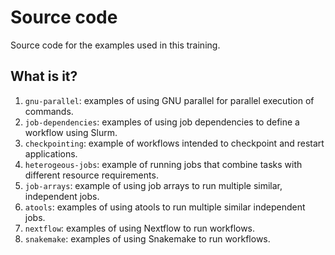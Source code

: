 # Source code

Source code for the examples used in this training.


## What is it?

1. `gnu-parallel`: examples of using GNU parallel for parallel execution of
   commands.
1. `job-dependencies`: examples of using job dependencies to define
   a workflow using Slurm.
1. `checkpointing`: example of workflows intended to checkpoint and
   restart applications.
1. `heterogeous-jobs`: example of running jobs that combine tasks with
   different resource requirements.
1. `job-arrays`: example of using job arrays to run multiple similar,
   independent jobs.
1. `atools`: examples of using atools to run multiple similar independent jobs.
1. `nextflow`: examples of using Nextflow to run workflows.
1. `snakemake`: examples of using Snakemake to run workflows.
